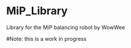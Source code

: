 MiP_Library
===========

Library for the MiP balancing robot by WowWee

#Note: this is a work in progress
